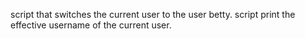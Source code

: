 script that switches the current user to the user betty.
script print the effective username of the current user.

